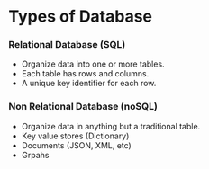 # Types of Database

### Relational Database (SQL)
- Organize data into one or more tables.
- Each table has rows and columns.
- A unique key identifier for each row.

### Non Relational Database (noSQL)
- Organize data in anything but a traditional table.
- Key value stores (Dictionary)
- Documents (JSON, XML, etc)
- Grpahs
